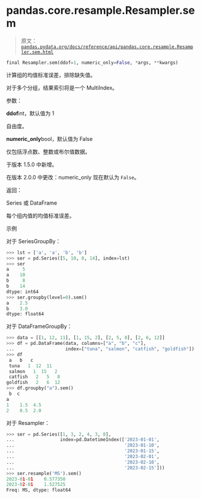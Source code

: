 # pandas.core.resample.Resampler.sem

> 原文：[`pandas.pydata.org/docs/reference/api/pandas.core.resample.Resampler.sem.html`](https://pandas.pydata.org/docs/reference/api/pandas.core.resample.Resampler.sem.html)

```py
final Resampler.sem(ddof=1, numeric_only=False, *args, **kwargs)
```

计算组的均值标准误差，排除缺失值。

对于多个分组，结果索引将是一个 MultiIndex。

参数：

**ddof**int，默认值为 1

自由度。

**numeric_only**bool，默认值为 False

仅包括浮点数、整数或布尔值数据。

于版本 1.5.0 中新增。

在版本 2.0.0 中更改：numeric_only 现在默认为 `False`。

返回：

Series 或 DataFrame

每个组内值的均值标准误差。

示例

对于 SeriesGroupBy：

```py
>>> lst = ['a', 'a', 'b', 'b']
>>> ser = pd.Series([5, 10, 8, 14], index=lst)
>>> ser
a     5
a    10
b     8
b    14
dtype: int64
>>> ser.groupby(level=0).sem()
a    2.5
b    3.0
dtype: float64 
```

对于 DataFrameGroupBy：

```py
>>> data = [[1, 12, 11], [1, 15, 2], [2, 5, 8], [2, 6, 12]]
>>> df = pd.DataFrame(data, columns=["a", "b", "c"],
...                   index=["tuna", "salmon", "catfish", "goldfish"])
>>> df
 a   b   c
 tuna   1  12  11
 salmon   1  15   2
 catfish   2   5   8
goldfish   2   6  12
>>> df.groupby("a").sem()
 b  c
a
1    1.5  4.5
2    0.5  2.0 
```

对于 Resampler：

```py
>>> ser = pd.Series([1, 3, 2, 4, 3, 8],
...                 index=pd.DatetimeIndex(['2023-01-01',
...                                         '2023-01-10',
...                                         '2023-01-15',
...                                         '2023-02-01',
...                                         '2023-02-10',
...                                         '2023-02-15']))
>>> ser.resample('MS').sem()
2023-01-01    0.577350
2023-02-01    1.527525
Freq: MS, dtype: float64 
```
